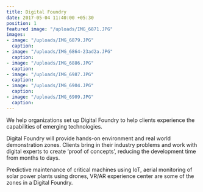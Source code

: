 ```yaml
---
title: Digital Foundry
date: 2017-05-04 11:40:00 +05:30
position: 1
featured image: "/uploads/IMG_6871.JPG"
images:
- image: "/uploads/IMG_6879.JPG"
  caption: 
- image: "/uploads/IMG_6864-23ad2a.JPG"
  caption: 
- image: "/uploads/IMG_6886.JPG"
  caption: 
- image: "/uploads/IMG_6987.JPG"
  caption: 
- image: "/uploads/IMG_6904.JPG"
  caption: 
- image: "/uploads/IMG_6909.JPG"
  caption: 
---
```


We help organizations set up Digital Foundry to help clients experience the capabilities of emerging technologies. 

Digital Foundry will provide hands-on environment and real world demonstration zones. Clients bring in their industry problems and work with digital experts to create ‘proof of concepts’, reducing the development time from months to days.

Predictive maintenance of critical machines using IoT, aerial monitoring of solar power plants using drones, VR/AR experience center are some of the zones in a Digital Foundry.